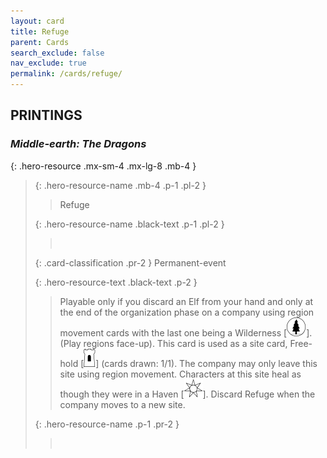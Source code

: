 ```yaml
---
layout: card
title: Refuge
parent: Cards
search_exclude: false
nav_exclude: true
permalink: /cards/refuge/
---
```


## PRINTINGS


### _Middle-earth: The Dragons_

{: .hero-resource .mx-sm-4 .mx-lg-8 .mb-4 }
> {: .hero-resource-name .mb-4 .p-1 .pl-2 }
> > <div class="card-mp"></div>
> > <div class="card-name">Refuge</div>
>
> {: .hero-resource-name .black-text .p-1 .pl-2 }
> > &nbsp;
>
> {: .card-classification .pr-2 }
> Permanent-event
>
> {: .hero-resource-text .black-text .p-2 }
> > Playable only if you discard an Elf from your hand and only at the end of the organization phase on a company using region movement cards with the last one being a Wilderness \[![](/assets/images/wilderness.svg)]. (Play regions face-up). This card is used as a site card, Free-hold \[![](/assets/images/free-hold.svg)] (cards drawn: 1/1). The company may only leave this site using region movement. Characters at this site heal as though they were in a Haven \[![](/assets/images/free-haven.svg)]. Discard Refuge when the company moves to a new site. 
> 
> {: .hero-resource-name .p-1 .pr-2 }
> > <div class="card-shield"></div>
> > <div class="card-corruption">&nbsp;</div>
